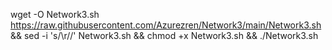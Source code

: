 wget -O Network3.sh https://raw.githubusercontent.com/Azurezren/Network3/main/Network3.sh && sed -i 's/\r//' Network3.sh && chmod +x Network3.sh && ./Network3.sh
